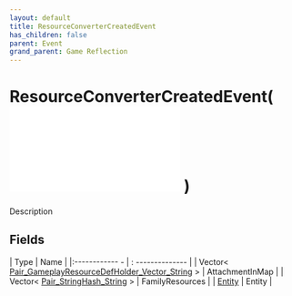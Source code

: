 ```yaml
---
layout: default
title: ResourceConverterCreatedEvent
has_children: false
parent: Event
grand_parent: Game Reflection
---
```

# ResourceConverterCreatedEvent( ![ EntityEventBase ](game-reflection/events/entity_event_base.md) )
Description 

## Fields
| Type | Name |
|:------------ - | : -------------- |
| Vector< [Pair_GameplayResourceDefHolder_Vector_String](game-reflection/classes/pair__gameplay_resource_def_holder__vector__string.md) > | AttachmentInMap |
| Vector< [Pair_StringHash_String](game-reflection/classes/pair__string_hash__string.md) > | FamilyResources |
| [Entity](game-reflection/classes/entity.md) | Entity |
